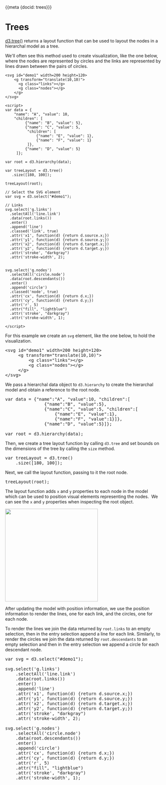 {{meta {docid: trees}}}

<script src="https://d3js.org/d3.v4.min.js"></script>


# Trees

[d3.tree()](https://github.com/d3/d3-hierarchy/blob/master/README.md#tree) returns a layout function that can be used to layout the nodes in a hierarchal model as a tree.

We'll often see this method used to create visualization, like the one below, where the nodes are represented by circles and the links are represented by lines drawn between the pairs of circles.

```
<svg id="demo1" width=200 height=120>
    <g transform="translate(10,10)">
      <g class="links"></g>
      <g class="nodes"></g>
    </g>
</svg>

<script>
var data = {
    "name": "A", "value": 10,
    "children": [
         {"name": "B", "value": 5},
         {"name": "C", "value": 5,
          "children": [
              {"name": "E", "value": 1},
              {"name": "F", "value": 1}
          ]},
         {"name": "D", "value": 5}
     ]};

var root = d3.hierarchy(data);

var treeLayout = d3.tree()
   .size([180, 100]);

treeLayout(root);

// Select the SVG element
var svg = d3.select("#demo1");

// Links
svg.select('g.links')
  .selectAll('line.link')
  .data(root.links())
  .enter()
  .append('line')
  .classed('link', true)
  .attr('x1', function(d) {return d.source.x;})
  .attr('y1', function(d) {return d.source.y;})
  .attr('x2', function(d) {return d.target.x;})
  .attr('y2', function(d) {return d.target.y;})
  .attr('stroke', "darkgray")
  .attr('stroke-width', 2);


svg.select('g.nodes')
  .selectAll('circle.node')
  .data(root.descendants())
  .enter()
  .append('circle')
  .classed('node', true)
  .attr('cx', function(d) {return d.x;})
  .attr('cy', function(d) {return d.y;})
  .attr('r', 5)
  .attr("fill", "lightblue")
  .attr('stroke', "darkgray")
  .attr('stroke-width', 1);

</script>
```

For this example we create an `svg` element, like the one below, to hold the visualization.

<pre>
&lt;svg id="demo1" width=200 height=120&gt;
     &lt;g transform="translate(10,10)"&gt;
         &lt;g class="links"&gt;&lt;/g&gt;
         &lt;g class="nodes"&gt;&lt;/g&gt;
     &lt;/g&gt;
&lt;/svg&gt;
</pre>

We pass a hierarchal data object to `d3.hierarchy` to create the hierarchal model and obtain a reference to the root node.

<pre>
var data = {"name":"A", "value":10, "children":[
               {"name":"B", "value":5},
               {"name":"C", "value":5, "children":[
                   {"name":"E", "value":1},
                   {"name":"F", "value":1}]},
               {"name":"D", "value":5}]};

var root = d3.hierarchy(data);
</pre>

Then, we create a tree layout function by calling `d3.tree` and set bounds on the dimensions of the tree by calling the `size` method.

<pre>
var treeLayout = d3.tree()
    .size([180, 100]);
</pre>

Next, we call the layout function, passing to it the root node.

<pre>
treeLayout(root);
</pre>

The layout function adds `x` and `y` properties to each node in the model which can be used to position visual elements representing the nodes.  We can see the `x` and `y` properties when inspecting the root object.

<img class="alignnone wp-image-4530 size-large" src="http://www.n0code.net/wp/csci240/wp-content/uploads/sites/2/2018/04/Screen-Shot-2018-04-12-at-11.35.51-PM-1024x669.png" alt="" height="300" />

After updating the model with position information, we use the position information to render the lines, one for each link, and the circles, one for each node.

To render the lines we join the data returned by `root.links` to an empty selection, then in the entry selection append a line for each link.  Similarly, to render the circles we join the data returned by `root.descendants` to an empty selection and then in the entry selection we append a circle for each descendant node.

<pre>
var svg = d3.select("#demo1");

svg.select('g.links')
    .selectAll('line.link')
    .data(root.links())
    .enter()
    .append('line')
    .attr('x1', function(d) {return d.source.x;})
    .attr('y1', function(d) {return d.source.y;})
    .attr('x2', function(d) {return d.target.x;})
    .attr('y2', function(d) {return d.target.y;})
    .attr('stroke', "darkgray")
    .attr('stroke-width', 2);

svg.select('g.nodes')
    .selectAll('circle.node')
    .data(root.descendants())
    .enter()
    .append('circle')
    .attr('cx', function(d) {return d.x;})
    .attr('cy', function(d) {return d.y;})
    .attr('r', 5)
    .attr("fill", "lightblue")
    .attr('stroke', "darkgray")
    .attr('stroke-width', 1);
</pre>